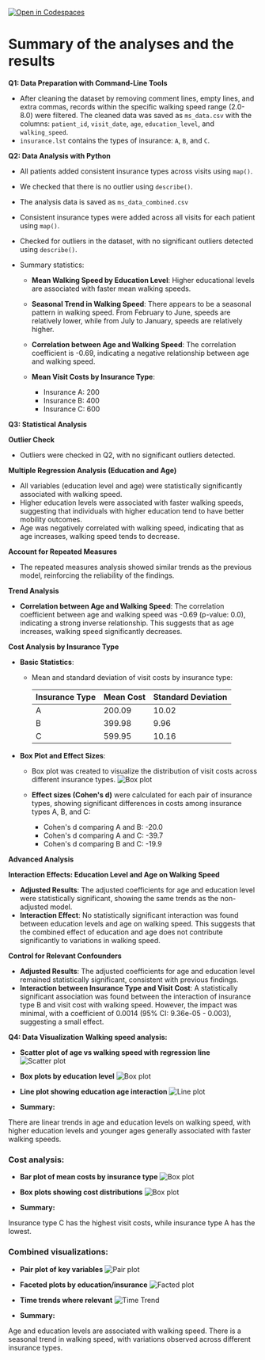 [![Open in Codespaces](https://classroom.github.com/assets/launch-codespace-2972f46106e565e64193e422d61a12cf1da4916b45550586e14ef0a7c637dd04.svg)](https://classroom.github.com/open-in-codespaces?assignment_repo_id=16995053)

# Summary of the analyses and the results

**Q1: Data Preparation with Command-Line Tools**

- After cleaning the dataset by removing comment lines, empty lines, and extra commas, records within the specific walking speed range (2.0-8.0) were filtered. The cleaned data was saved as `ms_data.csv` with the columns: `patient_id`, `visit_date`, `age`, `education_level`, and `walking_speed`.
- `insurance.lst` contains the types of insurance: `A`, `B`, and `C`.

**Q2: Data Analysis with Python**

- All patients added consistent insurance types across visits using `map()`.
- We checked that there is no outlier using `describe()`.
- The analysis data is saved as `ms_data_combined.csv`

- Consistent insurance types were added across all visits for each patient using `map()`.
- Checked for outliers in the dataset, with no significant outliers detected using `describe()`.
- Summary statistics:

    - **Mean Walking Speed by Education Level**: Higher educational levels are associated with faster mean walking speeds.

    - **Seasonal Trend in Walking Speed**: There appears to be a seasonal pattern in walking speed. From February to June, speeds are relatively lower, while from July to January, speeds are relatively higher.

    - **Correlation between Age and Walking Speed**: The correlation coefficient is -0.69, indicating a negative relationship between age and walking speed.

    - **Mean Visit Costs by Insurance Type**:
        - Insurance A: 200
        - Insurance B: 400
        - Insurance C: 600
 

**Q3: Statistical Analysis**

**Outlier Check**
- Outliers were checked in Q2, with no significant outliers detected.

**Multiple Regression Analysis (Education and Age)**
- All variables (education level and age) were statistically significantly associated with walking speed.
- Higher education levels were associated with faster walking speeds, suggesting that individuals with higher education tend to have better mobility outcomes.
- Age was negatively correlated with walking speed, indicating that as age increases, walking speed tends to decrease.

**Account for Repeated Measures**
- The repeated measures analysis showed similar trends as the previous model, reinforcing the reliability of the findings.

**Trend Analysis**
- **Correlation between Age and Walking Speed**: The correlation coefficient between age and walking speed was -0.69 (p-value: 0.0), indicating a strong inverse relationship. This suggests that as age increases, walking speed significantly decreases.

**Cost Analysis by Insurance Type**
- **Basic Statistics**:
  - Mean and standard deviation of visit costs by insurance type:
  
    | Insurance Type | Mean Cost | Standard Deviation |
    |----------------|-----------|--------------------|
    | A              | 200.09    | 10.02             |
    | B              | 399.98    | 9.96              |
    | C              | 599.95    | 10.16             |

- **Box Plot and Effect Sizes**:
  - Box plot was created to visualize the distribution of visit costs across different insurance types.
  ![Box plot](Figure_1.png)

  - **Effect sizes (Cohen's d)** were calculated for each pair of insurance types, showing significant differences in costs among insurance types A, B, and C:
    - Cohen's d comparing A and B: -20.0
    - Cohen's d comparing A and C: -39.7
    - Cohen's d comparing B and C: -19.9

**Advanced Analysis**

**Interaction Effects: Education Level and Age on Walking Speed**
- **Adjusted Results**: The adjusted coefficients for age and education level were statistically significant, showing the same trends as the non-adjusted model.
- **Interaction Effect**: No statistically significant interaction was found between education levels and age on walking speed. This suggests that the combined effect of education and age does not contribute significantly to variations in walking speed.

**Control for Relevant Confounders**
- **Adjusted Results**: The adjusted coefficients for age and education level remained statistically significant, consistent with previous findings.
- **Interaction between Insurance Type and Visit Cost**: A statistically significant association was found between the interaction of insurance type B and visit cost with walking speed. However, the impact was minimal, with a coefficient of 0.0014 (95% CI: 9.36e-05 - 0.003), suggesting a small effect.


**Q4: Data Visualization**
**Walking speed analysis:**
- **Scatter plot of age vs walking speed with regression line**
![Scatter plot](Figure_2.png)

- **Box plots by education level**
![Box plot](Figure_3.png)

- **Line plot showing education age interaction**
![Line plot](Figure_4.png)

- **Summary:** 

There are linear trends in age and education levels on walking speed, with higher education levels and younger ages generally associated with faster walking speeds.


### Cost analysis:
- **Bar plot of mean costs by insurance type**
![Box plot](Figure_5.png)

- **Box plots showing cost distributions**
![Box plot](Figure_6.png)

- **Summary:**

Insurance type C has the highest visit costs, while insurance type A has the lowest.


### Combined visualizations:
- **Pair plot of key variables**
![Pair plot](Figure_7.png)

- **Faceted plots by education/insurance**
![Facted plot](Figure_8.png)

- **Time trends where relevant**
![Time Trend](Figure_9.png)

- **Summary:**

Age and education levels are associated with walking speed. There is a seasonal trend in walking speed, with variations observed across different insurance types.